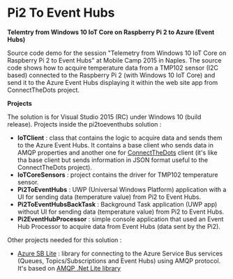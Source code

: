 # Pi2 To Event Hubs

**Telemtry from Windows 10 IoT Core on Raspberry Pi 2 to Azure (Event Hubs)**

Source code demo for the session "Telemetry from Windows 10 IoT Core on Raspberry Pi 2 to Event Hubs" at Mobile Camp 2015 in Naples. The source code shows how to acquire temperature data from a TMP102 sensor (I2C based) connected to the Raspberry Pi 2 (with Windows 10 IoT Core) and send it to the Azure Event Hubs displaying it within the web site app from ConnectTheDots project.

**Projects**

The solution is for Visual Studio 2015 (RC) under Windows 10 (build release). 
Projects inside the pi2toeventhubs solution :

* **IoTClient** : class that contains the logic to acquire data and sends them to the Azure Event Hubs. It contains a base client who sends data in AMQP properties and another one for [ConnectTheDots](https://github.com/MSOpenTech/connectthedots) client (it's like tha base client but sends information in JSON format useful to the ConnectTheDots project).
* **IoTCoreSensors** : project contains the driver for TMP102 temperature sensor.
* **Pi2ToEventHubs** : UWP (Universal Windows Platform) application with a UI for sending data (temperature value) from Pi2 to Event Hubs.
* **Pi2ToEventHubsBackTask** : Background Task application (UWP app) without UI for sending data (temperature value) from Pi2 to Event Hubs.
* **Pi2EventHubProcessor** : simple console application that used an Event Hub Processor to acquire data from Event Hubs (data sent by the Pi2).

Other projects needed for this solution :

* [Azure SB Lite](http://azuresblite.codeplex.com/) : library for connecting to the Azure Service Bus services (Queues, Topics/Subscriptions and Event Hubs) using AMQP protocol. It's based on [AMQP .Net Lite library](http://amqpnetlite.codeplex.com/)
